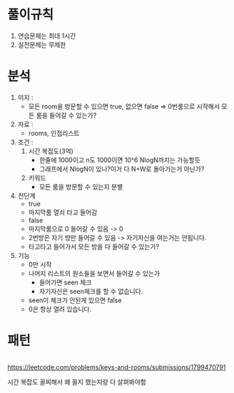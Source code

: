 # 풀이규칙
1. 연습문제는 최대 1시간
2. 실전문제는 무제한

# 분석

1. 미지 :
   - 모든 room을 방문할 수 있으면 true, 없으면 false => 0번룸으로 시작해서 모든 룸을 들어갈 수 있는가?
2. 자료 :
   - rooms, 인접리스트
3. 조건 : 
   1. 시간 복잡도(3억)
      - 한줄에 1000이고 n도 1000이면 10^6 NlogN까지는 가능할듯
      - 그래프에서 NlogN이 있나?이거 다 N+W로 돌아가는거 아닌가? 
   2. 키워드
      - 모든 룸을 방문할 수 있는지 분별
4. 전단계
   - true
   - 마지막룸 열쇠 타고 들어감 
   - false
   - 마지막룸으로 0 들어갈 수 있음 -> 0
   - 2번방은 자기 방만 들어갈 수 있음 -> 자기자신을 여는거는 안됩니다. 
   - 타고타고 들어가서 모든 방을 다 들어갈 수 있는가?
5. 기능
   - 0만 시작
   - 나머지 리스트의 원소들을 보면서 들어갈 수 있는가
     - 들어가면 seen 체크
     - 자기자신은 seen체크를 할 수 없습니다.
   - seen이 체크가 안된게 있으면 false
   - 0은 항상 열려 있습니다.

# 패턴
```text

```

https://leetcode.com/problems/keys-and-rooms/submissions/1799470791

시간 복잡도 꼴찌해서 왜 꼴지 했는지랑 다 살펴봐야함 